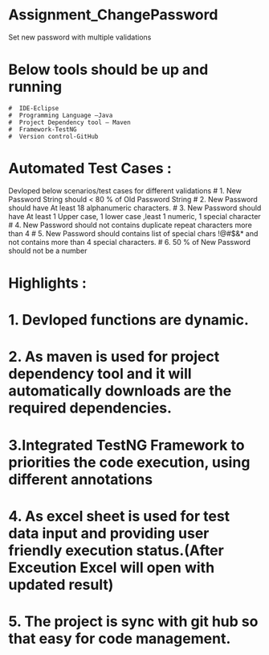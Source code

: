 # Assignment_ChangePassword
Set new password with multiple validations

# Below tools should be up and running
    #  IDE-Eclipse
    #  Programming Language –Java
    #  Project Dependency tool – Maven
    #  Framework-TestNG
    #  Version control-GitHub

# Automated Test Cases :

Devloped below scenarios/test cases for different validations
	# 1. New Password String should < 80 % of Old Password String
	# 2. New Password should have At least 18 alphanumeric characters.
	# 3. New Password should have At least 1 Upper case, 1 lower case ,least 1 numeric, 1 special character
	# 4. New Password should not contains duplicate repeat characters more than 4
	# 5. New Password should contains list of special chars !@#$&* and not contains more than 4 special characters.
	# 6. 50 % of New Password should not be a number



# Highlights :
# 1. Devloped functions are dynamic.
  # 2. As maven is used for project dependency tool and it will automatically downloads are the required dependencies.
   # 3.Integrated TestNG Framework to priorities the code execution, using different annotations 
   # 4. As excel sheet is used for test data input and providing user friendly execution status.(After Exceution Excel will open with updated result)
   # 5. The project is sync with git hub so that easy for code management.
